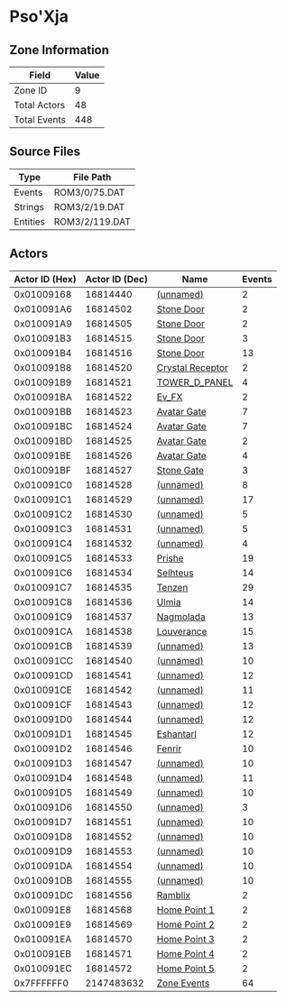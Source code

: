 # Pso'Xja

## Zone Information

| Field        |   Value |
|--------------|---------|
| Zone ID      |       9 |
| Total Actors |      48 |
| Total Events |     448 |

## Source Files

| Type     | File Path      |
|----------|----------------|
| Events   | ROM3/0/75.DAT  |
| Strings  | ROM3/2/19.DAT  |
| Entities | ROM3/2/119.DAT |

## Actors

| Actor ID (Hex)   |   Actor ID (Dec) | Name                                                       |   Events |
|------------------|------------------|------------------------------------------------------------|----------|
| 0x01009168       |         16814440 | [(unnamed)](./16814440.md)                                 |        2 |
| 0x010091A6       |         16814502 | [Stone Door](./16814502%20-%20Stone%20Door.md)             |        2 |
| 0x010091A9       |         16814505 | [Stone Door](./16814505%20-%20Stone%20Door.md)             |        2 |
| 0x010091B3       |         16814515 | [Stone Door](./16814515%20-%20Stone%20Door.md)             |        3 |
| 0x010091B4       |         16814516 | [Stone Door](./16814516%20-%20Stone%20Door.md)             |       13 |
| 0x010091B8       |         16814520 | [Crystal Receptor](./16814520%20-%20Crystal%20Receptor.md) |        2 |
| 0x010091B9       |         16814521 | [TOWER_D_PANEL](./16814521%20-%20TOWER_D_PANEL.md)         |        4 |
| 0x010091BA       |         16814522 | [Ev_FX](./16814522%20-%20Ev_FX.md)                         |        2 |
| 0x010091BB       |         16814523 | [Avatar Gate](./16814523%20-%20Avatar%20Gate.md)           |        7 |
| 0x010091BC       |         16814524 | [Avatar Gate](./16814524%20-%20Avatar%20Gate.md)           |        7 |
| 0x010091BD       |         16814525 | [Avatar Gate](./16814525%20-%20Avatar%20Gate.md)           |        2 |
| 0x010091BE       |         16814526 | [Avatar Gate](./16814526%20-%20Avatar%20Gate.md)           |        4 |
| 0x010091BF       |         16814527 | [Stone Gate](./16814527%20-%20Stone%20Gate.md)             |        3 |
| 0x010091C0       |         16814528 | [(unnamed)](./16814528.md)                                 |        8 |
| 0x010091C1       |         16814529 | [(unnamed)](./16814529.md)                                 |       17 |
| 0x010091C2       |         16814530 | [(unnamed)](./16814530.md)                                 |        5 |
| 0x010091C3       |         16814531 | [(unnamed)](./16814531.md)                                 |        5 |
| 0x010091C4       |         16814532 | [(unnamed)](./16814532.md)                                 |        4 |
| 0x010091C5       |         16814533 | [Prishe](./16814533%20-%20Prishe.md)                       |       19 |
| 0x010091C6       |         16814534 | [Selhteus](./16814534%20-%20Selhteus.md)                   |       14 |
| 0x010091C7       |         16814535 | [Tenzen](./16814535%20-%20Tenzen.md)                       |       29 |
| 0x010091C8       |         16814536 | [Ulmia](./16814536%20-%20Ulmia.md)                         |       14 |
| 0x010091C9       |         16814537 | [Nagmolada](./16814537%20-%20Nagmolada.md)                 |       13 |
| 0x010091CA       |         16814538 | [Louverance](./16814538%20-%20Louverance.md)               |       15 |
| 0x010091CB       |         16814539 | [(unnamed)](./16814539.md)                                 |       13 |
| 0x010091CC       |         16814540 | [(unnamed)](./16814540.md)                                 |       10 |
| 0x010091CD       |         16814541 | [(unnamed)](./16814541.md)                                 |       12 |
| 0x010091CE       |         16814542 | [(unnamed)](./16814542.md)                                 |       11 |
| 0x010091CF       |         16814543 | [(unnamed)](./16814543.md)                                 |       12 |
| 0x010091D0       |         16814544 | [(unnamed)](./16814544.md)                                 |       12 |
| 0x010091D1       |         16814545 | [Eshantarl](./16814545%20-%20Eshantarl.md)                 |       12 |
| 0x010091D2       |         16814546 | [Fenrir](./16814546%20-%20Fenrir.md)                       |       10 |
| 0x010091D3       |         16814547 | [(unnamed)](./16814547.md)                                 |       10 |
| 0x010091D4       |         16814548 | [(unnamed)](./16814548.md)                                 |       11 |
| 0x010091D5       |         16814549 | [(unnamed)](./16814549.md)                                 |       10 |
| 0x010091D6       |         16814550 | [(unnamed)](./16814550.md)                                 |        3 |
| 0x010091D7       |         16814551 | [(unnamed)](./16814551.md)                                 |       10 |
| 0x010091D8       |         16814552 | [(unnamed)](./16814552.md)                                 |       10 |
| 0x010091D9       |         16814553 | [(unnamed)](./16814553.md)                                 |       10 |
| 0x010091DA       |         16814554 | [(unnamed)](./16814554.md)                                 |       10 |
| 0x010091DB       |         16814555 | [(unnamed)](./16814555.md)                                 |       10 |
| 0x010091DC       |         16814556 | [Ramblix](./16814556%20-%20Ramblix.md)                     |        2 |
| 0x010091E8       |         16814568 | [Home Point 1](./16814568%20-%20Home%20Point%201.md)       |        2 |
| 0x010091E9       |         16814569 | [Home Point 2](./16814569%20-%20Home%20Point%202.md)       |        2 |
| 0x010091EA       |         16814570 | [Home Point 3](./16814570%20-%20Home%20Point%203.md)       |        2 |
| 0x010091EB       |         16814571 | [Home Point 4](./16814571%20-%20Home%20Point%204.md)       |        2 |
| 0x010091EC       |         16814572 | [Home Point 5](./16814572%20-%20Home%20Point%205.md)       |        2 |
| 0x7FFFFFF0       |       2147483632 | [Zone Events](./Zone%20Events.md)                          |       64 |